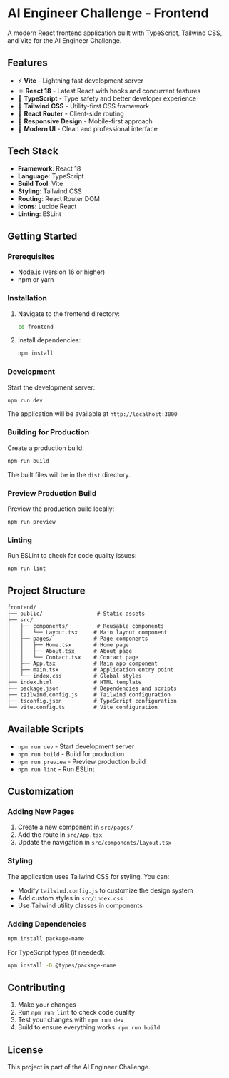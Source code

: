 # AI Engineer Challenge - Frontend

A modern React frontend application built with TypeScript, Tailwind CSS, and Vite for the AI Engineer Challenge.

## Features

- ⚡ **Vite** - Lightning fast development server
- ⚛️ **React 18** - Latest React with hooks and concurrent features
- 🔷 **TypeScript** - Type safety and better developer experience
- 🎨 **Tailwind CSS** - Utility-first CSS framework
- 🧭 **React Router** - Client-side routing
- 📱 **Responsive Design** - Mobile-first approach
- 🎯 **Modern UI** - Clean and professional interface

## Tech Stack

- **Framework**: React 18
- **Language**: TypeScript
- **Build Tool**: Vite
- **Styling**: Tailwind CSS
- **Routing**: React Router DOM
- **Icons**: Lucide React
- **Linting**: ESLint

## Getting Started

### Prerequisites

- Node.js (version 16 or higher)
- npm or yarn

### Installation

1. Navigate to the frontend directory:
   ```bash
   cd frontend
   ```

2. Install dependencies:
   ```bash
   npm install
   ```

### Development

Start the development server:

```bash
npm run dev
```

The application will be available at `http://localhost:3000`

### Building for Production

Create a production build:

```bash
npm run build
```

The built files will be in the `dist` directory.

### Preview Production Build

Preview the production build locally:

```bash
npm run preview
```

### Linting

Run ESLint to check for code quality issues:

```bash
npm run lint
```

## Project Structure

```
frontend/
├── public/                 # Static assets
├── src/
│   ├── components/         # Reusable components
│   │   └── Layout.tsx     # Main layout component
│   ├── pages/             # Page components
│   │   ├── Home.tsx       # Home page
│   │   ├── About.tsx      # About page
│   │   └── Contact.tsx    # Contact page
│   ├── App.tsx            # Main app component
│   ├── main.tsx           # Application entry point
│   └── index.css          # Global styles
├── index.html             # HTML template
├── package.json           # Dependencies and scripts
├── tailwind.config.js     # Tailwind configuration
├── tsconfig.json          # TypeScript configuration
└── vite.config.ts         # Vite configuration
```

## Available Scripts

- `npm run dev` - Start development server
- `npm run build` - Build for production
- `npm run preview` - Preview production build
- `npm run lint` - Run ESLint

## Customization

### Adding New Pages

1. Create a new component in `src/pages/`
2. Add the route in `src/App.tsx`
3. Update the navigation in `src/components/Layout.tsx`

### Styling

The application uses Tailwind CSS for styling. You can:

- Modify `tailwind.config.js` to customize the design system
- Add custom styles in `src/index.css`
- Use Tailwind utility classes in components

### Adding Dependencies

```bash
npm install package-name
```

For TypeScript types (if needed):
```bash
npm install -D @types/package-name
```

## Contributing

1. Make your changes
2. Run `npm run lint` to check code quality
3. Test your changes with `npm run dev`
4. Build to ensure everything works: `npm run build`

## License

This project is part of the AI Engineer Challenge.